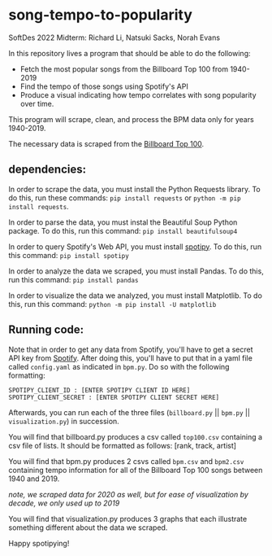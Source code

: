 # song-tempo-to-popularity
SoftDes 2022 Midterm: Richard Li, Natsuki Sacks, Norah Evans

In this repository lives a program that should be able to do the following:

* Fetch the most popular songs from the Billboard Top 100 from 1940-2019
* Find the tempo of those songs using Spotify's API
* Produce a visual indicating how tempo correlates with song popularity over time.

This program will scrape, clean, and process the BPM data only for years 1940-2019.

The necessary data is scraped from the [Billboard Top 100](BillboardTop100of.com).


## dependencies:

In order to scrape the data, you must install the Python Requests library. To do this, run these commands:
`pip install requests` or `python -m pip install requests`.

In order to parse the data, you must instal the Beautiful Soup Python package. To do this, run this command:
`pip install beautifulsoup4`

In order to query Spotify's Web API, you must install [spotipy](https://spotipy.readthedocs.io/en/2.19.0/). To do this, run this command: 
`pip install spotipy`

In order to analyze the data we scraped, you must install Pandas. To do this, run this command:
`pip install pandas`

In order to visualize the data we analyzed, you must install Matplotlib. To do this, run this command:
`python -m pip install -U matplotlib`

## Running code:
Note that in order to get any data from Spotify, you'll have to get a secret API key from [Spotify](https://developer.spotify.com/dashboard/login).
After doing this, you'll have to put that in a yaml file called `config.yaml` as indicated in `bpm.py`. Do so with the following formatting:

    SPOTIPY_CLIENT_ID : [ENTER SPOTIPY CLIENT ID HERE]
    SPOTIPY_CLIENT_SECRET : [ENTER SPOTIPY CLIENT SECRET HERE]

Afterwards, you can run each of the three files (`billboard.py` || `bpm.py` || `visualization.py`) in succession. 

You will find that billboard.py produces a csv called `top100.csv` containing a csv file of lists. It should be formatted as follows: [rank, track, artist]

You will find that bpm.py produces 2 csvs called `bpm.csv` and `bpm2.csv` containing tempo information for all of the Billboard Top 100 songs between 1940 and 2019. 

*note, we scraped data for 2020 as well, but for ease of visualization by decade, we only used up to 2019*

You will find that visualization.py produces 3 graphs that each illustrate something different about the data we scraped.

Happy spotipying!